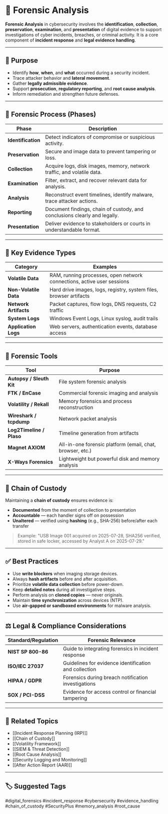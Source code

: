 # 🧬 Forensic Analysis

**Forensic Analysis** in cybersecurity involves the **identification**, **collection**, **preservation**, **examination**, and **presentation** of digital evidence to support investigations of cyber incidents, breaches, or criminal activity. It is a core component of **incident response** and **legal evidence handling**.

---

## 🎯 Purpose

- Identify **how**, **when**, and **what** occurred during a security incident.
- Trace attacker behavior and **lateral movement**.
- Gather **legally admissible evidence**.
- Support **prosecution**, **regulatory reporting**, and **root cause analysis**.
- Inform remediation and strengthen future defenses.

---

## 🧱 Forensic Process (Phases)

| Phase             | Description                                                                 |
|-------------------|-----------------------------------------------------------------------------|
| **Identification** | Detect indicators of compromise or suspicious activity.                    |
| **Preservation**   | Secure and image data to prevent tampering or loss.                        |
| **Collection**     | Acquire logs, disk images, memory, network traffic, and volatile data.     |
| **Examination**    | Filter, extract, and recover relevant data for analysis.                   |
| **Analysis**       | Reconstruct event timelines, identify malware, trace attacker actions.     |
| **Reporting**      | Document findings, chain of custody, and conclusions clearly and legally.  |
| **Presentation**   | Deliver evidence to stakeholders or courts in understandable format.       |

---

## 🧠 Key Evidence Types

| Category         | Examples                                                               |
|------------------|------------------------------------------------------------------------|
| **Volatile Data** | RAM, running processes, open network connections, active user sessions |
| **Non-Volatile Data** | Hard drive images, logs, registry, system files, browser artifacts |
| **Network Artifacts** | Packet captures, flow logs, DNS requests, C2 traffic              |
| **System Logs**    | Windows Event Logs, Linux syslog, audit trails                       |
| **Application Logs**| Web servers, authentication events, database access                 |

---

## 🔧 Forensic Tools

| Tool                | Purpose                                                  |
|---------------------|----------------------------------------------------------|
| **Autopsy / Sleuth Kit** | File system forensic analysis                        |
| **FTK / EnCase**     | Commercial forensic imaging and analysis                 |
| **Volatility / Rekall** | Memory forensics and process reconstruction          |
| **Wireshark / tcpdump** | Network packet analysis                               |
| **Log2Timeline / Plaso** | Timeline generation from artifacts                  |
| **Magnet AXIOM**     | All-in-one forensic platform (email, chat, browser, etc.) |
| **X-Ways Forensics** | Lightweight but powerful disk and memory analysis        |

---

## 🔐 Chain of Custody

Maintaining a **chain of custody** ensures evidence is:

- **Documented** from the moment of collection to presentation
- **Accountable** — each handler signs off on possession
- **Unaltered** — verified using **hashing** (e.g., SHA-256) before/after each transfer

> Example: "USB Image 001 acquired on 2025-07-28, SHA256 verified, stored in safe locker, accessed by Analyst A on 2025-07-29."

---

## ✅ Best Practices

- Use **write blockers** when imaging storage devices.
- Always **hash artifacts** before and after acquisition.
- Prioritize **volatile data collection** before power-down.
- Keep **detailed notes** during all investigative steps.
- Perform analysis on **cloned copies** — never originals.
- Maintain **time synchronization** across devices (NTP).
- Use **air-gapped or sandboxed environments** for malware analysis.

---

## ⚖️ Legal & Compliance Considerations

| Standard/Regulation      | Forensic Relevance                                        |
|---------------------------|-----------------------------------------------------------|
| **NIST SP 800-86**         | Guide to integrating forensics in incident response      |
| **ISO/IEC 27037**          | Guidelines for evidence identification and collection    |
| **HIPAA / GDPR**           | Forensics during breach notification investigations      |
| **SOX / PCI-DSS**          | Evidence for access control or financial tampering       |

---

## 🧩 Related Topics

- [[Incident Response Planning (IRP)]]
- [[Chain of Custody]]
- [[Volatility Framework]]
- [[SIEM & Threat Detection]]
- [[Root Cause Analysis]]
- [[Security Logging and Monitoring]]
- [[After Action Report (AAR)]]

---

## 🏷 Suggested Tags

#digital_forensics #incident_response #cybersecurity #evidence_handling #chain_of_custody #SecurityPlus #memory_analysis #root_cause
